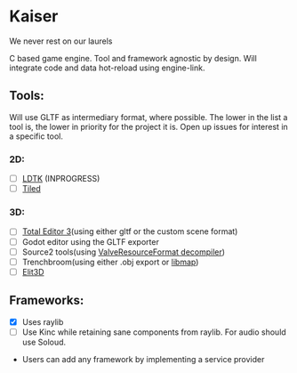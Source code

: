 # Kaiser
We never rest on our laurels

C based game engine. Tool and framework agnostic by design. Will integrate code and data hot-reload using engine-link.

## Tools:
Will use GLTF as intermediary format, where possible. The lower in the list a tool is, the lower in priority for the project it is. Open up issues for interest in a specific tool.

### 2D:
- [ ] [LDTK](https://ldtk.io/) (INPROGRESS)
- [ ] [Tiled](https://www.mapeditor.org/)
### 3D:
- [ ] [Total Editor 3](https://github.com/TheTophatDemon/Total-Editor-3)(using either gltf or the custom scene format)
- [ ] Godot editor using the GLTF exporter
- [ ] Source2 tools(using [ValveResourceFormat decompiler](https://valveresourceformat.github.io/))
- [ ] Trenchbroom(using either .obj export or [libmap](https://github.com/QodotPlugin/libmap))
- [ ] [Elit3D](https://github.com/christt105/Elit3D)

## Frameworks:
- [X] Uses raylib
- [ ] Use Kinc while retaining sane components from raylib. For audio should use Soloud.
- Users can add any framework by implementing a service provider
